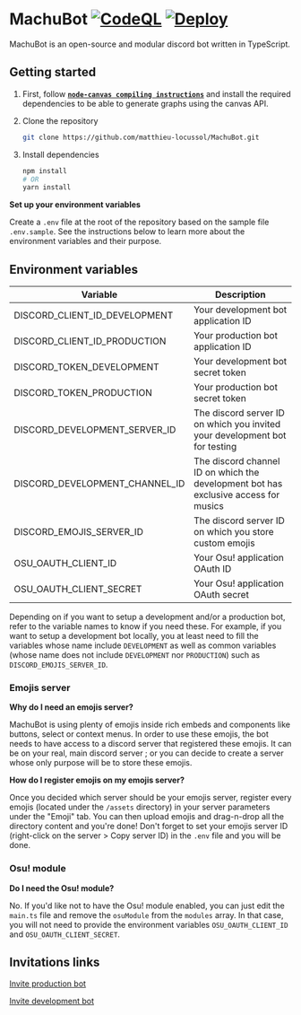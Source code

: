 # MachuBot [![CodeQL](https://github.com/matthieu-locussol/MachuBot/actions/workflows/codeql.yml/badge.svg)](https://github.com/matthieu-locussol/MachuBot/actions/workflows/codeql.yml) [![Deploy](https://github.com/matthieu-locussol/MachuBot/actions/workflows/main.yml/badge.svg)](https://github.com/matthieu-locussol/MachuBot/actions/workflows/main.yml)

MachuBot is an open-source and modular discord bot written in TypeScript.

## Getting started

1. First, follow
   **[`node-canvas compiling instructions`](https://github.com/Automattic/node-canvas#compiling)**
   and install the required dependencies to be able to generate graphs using the canvas API.

2. Clone the repository

   ```bash
   git clone https://github.com/matthieu-locussol/MachuBot.git
   ```

3. Install dependencies

   ```bash
   npm install
   # OR
   yarn install
   ```

**Set up your environment variables**

Create a `.env` file at the root of the repository based on the sample file `.env.sample`. See the
instructions below to learn more about the environment variables and their purpose.

## Environment variables

| Variable                       | Description                                                                         |
| ------------------------------ | ----------------------------------------------------------------------------------- |
| DISCORD_CLIENT_ID_DEVELOPMENT  | Your development bot application ID                                                 |
| DISCORD_CLIENT_ID_PRODUCTION   | Your production bot application ID                                                  |
| DISCORD_TOKEN_DEVELOPMENT      | Your development bot secret token                                                   |
| DISCORD_TOKEN_PRODUCTION       | Your production bot secret token                                                    |
| DISCORD_DEVELOPMENT_SERVER_ID  | The discord server ID on which you invited your development bot for testing         |
| DISCORD_DEVELOPMENT_CHANNEL_ID | The discord channel ID on which the development bot has exclusive access for musics |
| DISCORD_EMOJIS_SERVER_ID       | The discord server ID on which you store custom emojis                              |
| OSU_OAUTH_CLIENT_ID            | Your Osu! application OAuth ID                                                      |
| OSU_OAUTH_CLIENT_SECRET        | Your Osu! application OAuth secret                                                  |

Depending on if you want to setup a development and/or a production bot, refer to the variable names
to know if you need these. For example, if you want to setup a development bot locally, you at least
need to fill the variables whose name include `DEVELOPMENT` as well as common variables (whose name
does not include `DEVELOPMENT` nor `PRODUCTION`) such as `DISCORD_EMOJIS_SERVER_ID`.

### Emojis server

**Why do I need an emojis server?**

MachuBot is using plenty of emojis inside rich embeds and components like buttons, select or context
menus. In order to use these emojis, the bot needs to have access to a discord server that
registered these emojis. It can be on your real, main discord server ; or you can decide to create a
server whose only purpose will be to store these emojis.

**How do I register emojis on my emojis server?**

Once you decided which server should be your emojis server, register every emojis (located under the
`/assets` directory) in your server parameters under the "Emoji" tab. You can then upload emojis and
drag-n-drop all the directory content and you're done! Don't forget to set your emojis server ID
(right-click on the server > Copy server ID) in the `.env` file and you will be done.

### Osu! module

**Do I need the Osu! module?**

No. If you'd like not to have the Osu! module enabled, you can just edit the `main.ts` file and
remove the `osuModule` from the `modules` array. In that case, you will not need to provide the
environment variables `OSU_OAUTH_CLIENT_ID` and `OSU_OAUTH_CLIENT_SECRET`.

## Invitations links

[Invite production bot](https://discord.com/api/oauth2/authorize?client_id=896388427040313386&permissions=8&scope=bot%20applications.commands)

[Invite development bot](https://discord.com/api/oauth2/authorize?client_id=904661905711456276&permissions=8&scope=bot%20applications.commands)
